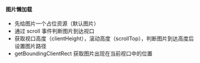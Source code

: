 #### 图片懒加载
- 先给图片一个占位资源（默认图片）
- 通过 scroll 事件判断图片到达视口
- 获取视口高度（clientHeight），滚动高度（scrollTop），判断图片到达高度后设置图片路径
- getBoundingClientRect 获取图片出现在当前视口中的位置